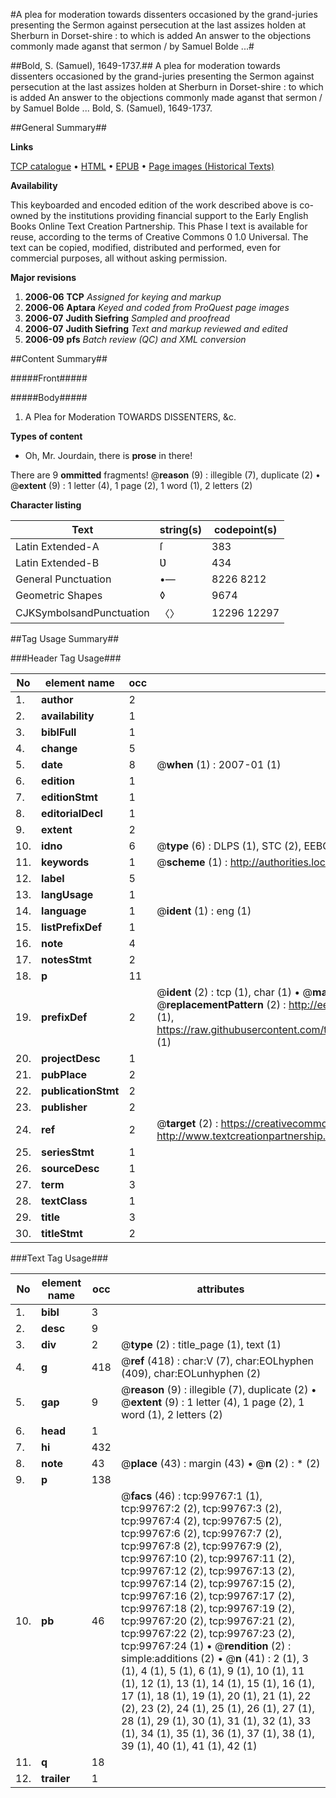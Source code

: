 #A plea for moderation towards dissenters occasioned by the grand-juries presenting the Sermon against persecution at the last assizes holden at Sherburn in Dorset-shire : to which is added An answer to the objections commonly made aganst that sermon / by Samuel Bolde ...#

##Bold, S. (Samuel), 1649-1737.##
A plea for moderation towards dissenters occasioned by the grand-juries presenting the Sermon against persecution at the last assizes holden at Sherburn in Dorset-shire : to which is added An answer to the objections commonly made aganst that sermon / by Samuel Bolde ...
Bold, S. (Samuel), 1649-1737.

##General Summary##

**Links**

[TCP catalogue](http://www.ota.ox.ac.uk/tcp/)  • 
[HTML](http://tei.it.ox.ac.uk/tcp/Texts-HTML/free/A28/A28590.html)  • 
[EPUB](http://tei.it.ox.ac.uk/tcp/Texts-EPUB/free/A28/A28590.epub) • 
[Page images (Historical Texts)](https://data.historicaltexts.jisc.ac.uk/view?pubId=eebo-13501477e&pageId=eebo-13501477e-99767-1)

**Availability**

This keyboarded and encoded edition of the
	       work described above is co-owned by the institutions
	       providing financial support to the Early English Books
	       Online Text Creation Partnership. This Phase I text is
	       available for reuse, according to the terms of Creative
	       Commons 0 1.0 Universal. The text can be copied,
	       modified, distributed and performed, even for
	       commercial purposes, all without asking permission.

**Major revisions**

1. __2006-06__ __TCP__ *Assigned for keying and markup*
1. __2006-06__ __Aptara__ *Keyed and coded from ProQuest page images*
1. __2006-07__ __Judith Siefring__ *Sampled and proofread*
1. __2006-07__ __Judith Siefring__ *Text and markup reviewed and edited*
1. __2006-09__ __pfs__ *Batch review (QC) and XML conversion*

##Content Summary##

#####Front#####

#####Body#####

1. A
Plea for Moderation
TOWARDS
DISSENTERS, &c.

**Types of content**

  * Oh, Mr. Jourdain, there is **prose** in there!

There are 9 **ommitted** fragments! 
 @__reason__ (9) : illegible (7), duplicate (2)  •  @__extent__ (9) : 1 letter (4), 1 page (2), 1 word (1), 2 letters (2)

**Character listing**


|Text|string(s)|codepoint(s)|
|---|---|---|
|Latin Extended-A|ſ|383|
|Latin Extended-B|Ʋ|434|
|General Punctuation|•—|8226 8212|
|Geometric Shapes|◊|9674|
|CJKSymbolsandPunctuation|〈〉|12296 12297|

##Tag Usage Summary##

###Header Tag Usage###

|No|element name|occ|attributes|
|---|---|---|---|
|1.|__author__|2||
|2.|__availability__|1||
|3.|__biblFull__|1||
|4.|__change__|5||
|5.|__date__|8| @__when__ (1) : 2007-01 (1)|
|6.|__edition__|1||
|7.|__editionStmt__|1||
|8.|__editorialDecl__|1||
|9.|__extent__|2||
|10.|__idno__|6| @__type__ (6) : DLPS (1), STC (2), EEBO-CITATION (1), OCLC (1), VID (1)|
|11.|__keywords__|1| @__scheme__ (1) : http://authorities.loc.gov/ (1)|
|12.|__label__|5||
|13.|__langUsage__|1||
|14.|__language__|1| @__ident__ (1) : eng (1)|
|15.|__listPrefixDef__|1||
|16.|__note__|4||
|17.|__notesStmt__|2||
|18.|__p__|11||
|19.|__prefixDef__|2| @__ident__ (2) : tcp (1), char (1)  •  @__matchPattern__ (2) : ([0-9\-]+):([0-9IVX]+) (1), (.+) (1)  •  @__replacementPattern__ (2) : http://eebo.chadwyck.com/downloadtiff?vid=$1&page=$2 (1), https://raw.githubusercontent.com/textcreationpartnership/Texts/master/tcpchars.xml#$1 (1)|
|20.|__projectDesc__|1||
|21.|__pubPlace__|2||
|22.|__publicationStmt__|2||
|23.|__publisher__|2||
|24.|__ref__|2| @__target__ (2) : https://creativecommons.org/publicdomain/zero/1.0/ (1), http://www.textcreationpartnership.org/docs/. (1)|
|25.|__seriesStmt__|1||
|26.|__sourceDesc__|1||
|27.|__term__|3||
|28.|__textClass__|1||
|29.|__title__|3||
|30.|__titleStmt__|2||


###Text Tag Usage###

|No|element name|occ|attributes|
|---|---|---|---|
|1.|__bibl__|3||
|2.|__desc__|9||
|3.|__div__|2| @__type__ (2) : title_page (1), text (1)|
|4.|__g__|418| @__ref__ (418) : char:V (7), char:EOLhyphen (409), char:EOLunhyphen (2)|
|5.|__gap__|9| @__reason__ (9) : illegible (7), duplicate (2)  •  @__extent__ (9) : 1 letter (4), 1 page (2), 1 word (1), 2 letters (2)|
|6.|__head__|1||
|7.|__hi__|432||
|8.|__note__|43| @__place__ (43) : margin (43)  •  @__n__ (2) : * (2)|
|9.|__p__|138||
|10.|__pb__|46| @__facs__ (46) : tcp:99767:1 (1), tcp:99767:2 (2), tcp:99767:3 (2), tcp:99767:4 (2), tcp:99767:5 (2), tcp:99767:6 (2), tcp:99767:7 (2), tcp:99767:8 (2), tcp:99767:9 (2), tcp:99767:10 (2), tcp:99767:11 (2), tcp:99767:12 (2), tcp:99767:13 (2), tcp:99767:14 (2), tcp:99767:15 (2), tcp:99767:16 (2), tcp:99767:17 (2), tcp:99767:18 (2), tcp:99767:19 (2), tcp:99767:20 (2), tcp:99767:21 (2), tcp:99767:22 (2), tcp:99767:23 (2), tcp:99767:24 (1)  •  @__rendition__ (2) : simple:additions (2)  •  @__n__ (41) : 2 (1), 3 (1), 4 (1), 5 (1), 6 (1), 9 (1), 10 (1), 11 (1), 12 (1), 13 (1), 14 (1), 15 (1), 16 (1), 17 (1), 18 (1), 19 (1), 20 (1), 21 (1), 22 (2), 23 (2), 24 (1), 25 (1), 26 (1), 27 (1), 28 (1), 29 (1), 30 (1), 31 (1), 32 (1), 33 (1), 34 (1), 35 (1), 36 (1), 37 (1), 38 (1), 39 (1), 40 (1), 41 (1), 42 (1)|
|11.|__q__|18||
|12.|__trailer__|1||
